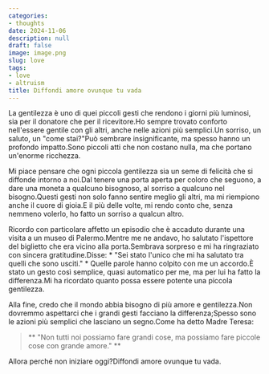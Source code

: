 ```yaml
---
categories:
- thoughts
date: 2024-11-06
description: null
draft: false
image: image.png
slug: love
tags:
- love
- altruism
title: Diffondi amore ovunque tu vada
---
```


<!-- hash: 0a4de6c062f0 -->
La gentilezza è uno di quei piccoli gesti che rendono i giorni più luminosi, sia per il donatore che per il ricevitore.Ho sempre trovato conforto nell'essere gentile con gli altri, anche nelle azioni più semplici.Un sorriso, un saluto, un "come stai?"Può sembrare insignificante, ma spesso hanno un profondo impatto.Sono piccoli atti che non costano nulla, ma che portano un'enorme ricchezza.

Mi piace pensare che ogni piccola gentilezza sia un seme di felicità che si diffonde intorno a noi.Dal tenere una porta aperta per coloro che seguono, a dare una moneta a qualcuno bisognoso, al sorriso a qualcuno nel bisogno.Questi gesti non solo fanno sentire meglio gli altri, ma mi riempiono anche il cuore di gioia.E il più delle volte, mi rendo conto che, senza nemmeno volerlo, ho fatto un sorriso a qualcun altro.

Ricordo con particolare affetto un episodio che è accaduto durante una visita a un museo di Palermo.Mentre me ne andavo, ho salutato l'ispettore del biglietto che era vicino alla porta.Sembrava sorpreso e mi ha ringraziato con sincera gratitudine.Disse: * "Sei stato l'unico che mi ha salutato tra quelli che sono usciti." * Quelle parole hanno colpito con me un accordo.È stato un gesto così semplice, quasi automatico per me, ma per lui ha fatto la differenza.Mi ha ricordato quanto possa essere potente una piccola gentilezza.

Alla fine, credo che il mondo abbia bisogno di più amore e gentilezza.Non dovremmo aspettarci che i grandi gesti facciano la differenza;Spesso sono le azioni più semplici che lasciano un segno.Come ha detto Madre Teresa:

> ** "Non tutti noi possiamo fare grandi cose, ma possiamo fare piccole cose con grande amore." **

Allora perché non iniziare oggi?Diffondi amore ovunque tu vada.